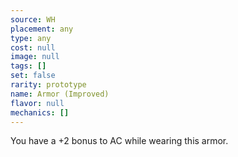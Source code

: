 ```yaml
---
source: WH
placement: any
type: any
cost: null
image: null
tags: []
set: false
rarity: prototype
name: Armor (Improved)
flavor: null
mechanics: []
---
```

You have a +2 bonus to AC while wearing this armor.